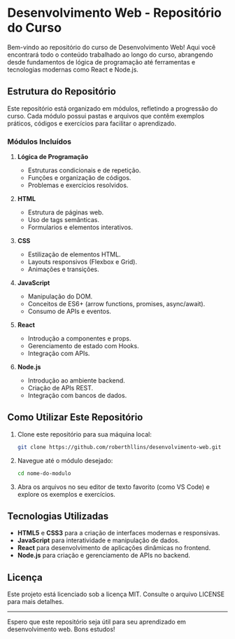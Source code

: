 # Desenvolvimento Web - Repositório do Curso

Bem-vindo ao repositório do curso de Desenvolvimento Web! Aqui você encontrará todo o conteúdo trabalhado ao longo do curso, abrangendo desde fundamentos de lógica de programação até ferramentas e tecnologias modernas como React e Node.js.

## Estrutura do Repositório

Este repositório está organizado em módulos, refletindo a progressão do curso. Cada módulo possui pastas e arquivos que contêm exemplos práticos, códigos e exercícios para facilitar o aprendizado.

### Módulos Incluídos

1. **Lógica de Programação**
   - Estruturas condicionais e de repetição.
   - Funções e organização de códigos.
   - Problemas e exercícios resolvidos.

2. **HTML**
   - Estrutura de páginas web.
   - Uso de tags semânticas.
   - Formularios e elementos interativos.

3. **CSS**
   - Estilização de elementos HTML.
   - Layouts responsivos (Flexbox e Grid).
   - Animações e transições.

4. **JavaScript**
   - Manipulação do DOM.
   - Conceitos de ES6+ (arrow functions, promises, async/await).
   - Consumo de APIs e eventos.

5. **React**
   - Introdução a componentes e props.
   - Gerenciamento de estado com Hooks.
   - Integração com APIs.

6. **Node.js**
   - Introdução ao ambiente backend.
   - Criação de APIs REST.
   - Integração com bancos de dados.

## Como Utilizar Este Repositório

1. Clone este repositório para sua máquina local:
   ```bash
   git clone https://github.com/roberthllins/desenvolvimento-web.git
   ```

2. Navegue até o módulo desejado:
   ```bash
   cd nome-do-modulo
   ```

3. Abra os arquivos no seu editor de texto favorito (como VS Code) e explore os exemplos e exercícios.

## Tecnologias Utilizadas

- **HTML5** e **CSS3** para a criação de interfaces modernas e responsivas.
- **JavaScript** para interatividade e manipulação de dados.
- **React** para desenvolvimento de aplicações dinâmicas no frontend.
- **Node.js** para criação e gerenciamento de APIs no backend.

## Licença

Este projeto está licenciado sob a licença MIT. Consulte o arquivo LICENSE para mais detalhes.

---

Espero que este repositório seja útil para seu aprendizado em desenvolvimento web. Bons estudos!

